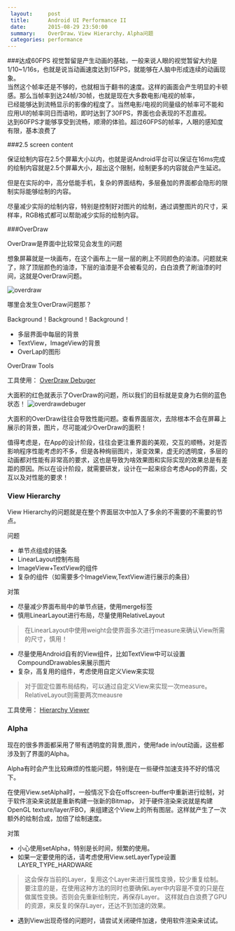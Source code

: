 ```yaml
---
 layout:     post
 title:      Android UI Performance II
 date:       2015-08-29 23:50:00
 summary:    OverDraw，View Hierarchy，Alpha问题
 categories: performance
---
```


###达成60FPS
视觉暂留是产生动画的基础，一般来说人眼的视觉暂留大约是1/10~1/16s，也就是说当动画速度达到15FPS，就能够在人脑中形成连续的动画现象。  
当然这个帧率还是不够的，也就相当于翻书的速度。这样的画面会产生明显的卡顿感。那么当帧率到达24帧/30帧，也就是现在大多数电影/电视的帧率，  
已经能够达到流畅显示的影像的程度了。当然电影/电视的同量级的帧率可不能和应用UI的帧率同日而语哟，即时达到了30FPS，界面也会表现的不忍直视。  
达到60FPS才能够享受到流畅，顺滑的体验。超过60FPS的帧率，人眼的感知度有限，基本浪费了


###2.5 screen content

保证绘制内容在2.5个屏幕大小以内，也就是说Android平台可以保证在16ms完成的绘制内容就是2.5个屏幕大小，超出这个限制，绘制更多的内容就会产生延迟。

但是在实际的中，高分低能手机，复杂的界面结构，多层叠加的界面都会隐形的限制实际能够绘制的内容。

尽量减少实际的绘制内容，特别是控制好对图片的绘制，通过调整图片的尺寸，采样率，RGB格式都可以帮助减少实际的绘制内容。

###OverDraw

OverDraw是界面中比较常见会发生的问题

想象屏幕就是一块画布，在这个画布上一层一层的刷上不同颜色的油漆。问题就来了，除了顶层颜色的油漆，下层的油漆是不会被看见的，白白浪费了刷油漆的时间，这就是OverDraw问题。

![overdraw](http://7xkehk.com1.z0.glb.clouddn.com/performance2/overdraw.png)

哪里会发生OverDraw问题那？

Background！Background！Background！

- 多层界面中每层的背景
- TextView，ImageView的背景
- OverLap的图形

OverDraw Tools

工具使用： [OverDraw Debuger](https://developer.android.com/tools/performance/debug-gpu-overdraw/index.html)

大面积的红色就表示了OverDraw的问题，所以我们的目标就是变身为右侧的蓝色状态！
![overdrawdebuger](http://7xkehk.com1.z0.glb.clouddn.com/performance2/overdrawdebugger.png)

大面积的OverDraw往往会导致性能问题。查看界面层次，去除根本不会在屏幕上展示的背景，图片，尽可能减少OverDraw的面积！

值得考虑是，在App的设计阶段，往往会更注重界面的美观，交互的顺畅，对是否影响程序性能考虑的不多，但是各种绚丽图片，渐变效果，虚无的透明度，多层的动画都对性能有非常高的要求，这也是导致为啥效果图和实际实现的效果总是有差距的原因。所以在设计阶段，就需要研发，设计在一起来综合考虑App的界面，交互以及对性能的要求！

### View Hierarchy

View Hierarchy的问题就是在整个界面层次中加入了多余的不需要的不需要的节点。

问题

- 单节点组成的链条
- LinearLayout控制布局
- ImageView+TextView的组件
- 复杂的组件（如需要多个ImageView,TextView进行展示的条目）

对策

- 尽量减少界面布局中的单节点链，使用merge标签
- 慎用LinearLayout进行布局，尽量使用RelativeLayout

>在LinearLayout中使用weight会使界面多次进行measure来确认View所需的尺寸，慎用！

- 尽量使用Android自有的View组件，比如TextView中可以设置CompoundDrawables来展示图片
- 复杂，高复用的组件，考虑使用自定义View来实现

>对于固定位置布局结构，可以通过自定义View来实现一次measure。RelativeLayout则需要两次meausre

工具使用： [Hierarchy Viewer](http://developer.android.com/tools/performance/hierarchy-viewer/index.html)

### Alpha

现在的很多界面都采用了带有透明度的背景,图片，使用fade in/out动画，这些都涉及到了界面的Alpha。

Alpha有时会产生比较麻烦的性能问题，特别是在一些硬件加速支持不好的情况下。

在使用View.setAlpha时，一般情况下会在offscreen-buffer中重新进行绘制，对于软件渲染来说就是重新构建一张新的Bitmap，
对于硬件渲染来说就是构建OpenGL texture/layer/FBO，来组建这个View上的所有图层。这样就产生了一次额外的绘制合成，加倍了绘制速度。

对策

- 小心使用setAlpha，特别是长时间，频繁的使用。
- 如果一定要使用的话，请考虑使用View.setLayerType设置LAYER\_TYPE\_HARDWARE

>这会保存当前的Layer，复用这个Layer来进行属性变换，较少重复绘制。
要注意的是，在使用这种方法的同时也要确保Layer中内容是不变的只是在做属性变换。否则会先重新绘制完，再保存Layer。
这样就白白浪费了GPU的资源，来反复的保存Layer，还达不到加速的效果。

- 遇到View出现奇怪的问题时，请尝试关闭硬件加速，使用软件渲染来试试。
